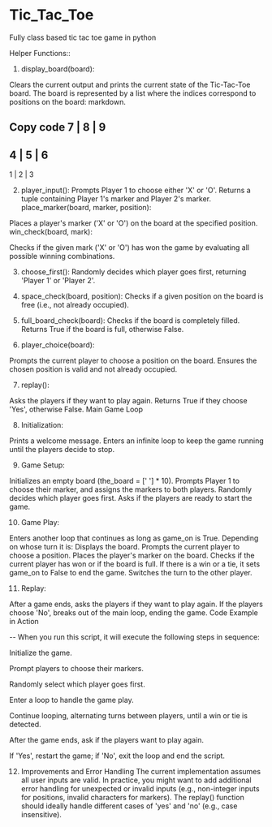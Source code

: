 # Tic_Tac_Toe
Fully class based tic tac toe game in python

Helper Functions::
1. display_board(board):

Clears the current output and prints the current state of the Tic-Tac-Toe board.
The board is represented by a list where the indices correspond to positions on the board:
markdown.

Copy code
7 | 8 | 9
---------
4 | 5 | 6
---------
1 | 2 | 3

2. player_input():
Prompts Player 1 to choose either 'X' or 'O'.
Returns a tuple containing Player 1's marker and Player 2's marker.
place_marker(board, marker, position):

Places a player's marker ('X' or 'O') on the board at the specified position.
win_check(board, mark):

Checks if the given mark ('X' or 'O') has won the game by evaluating all possible winning combinations.

3. choose_first():
Randomly decides which player goes first, returning 'Player 1' or 'Player 2'.

4. space_check(board, position):
Checks if a given position on the board is free (i.e., not already occupied).

5. full_board_check(board):
Checks if the board is completely filled. Returns True if the board is full, otherwise False.

6. player_choice(board):

Prompts the current player to choose a position on the board.
Ensures the chosen position is valid and not already occupied.

7. replay():

Asks the players if they want to play again.
Returns True if they choose 'Yes', otherwise False.
Main Game Loop

8. Initialization:

Prints a welcome message.
Enters an infinite loop to keep the game running until the players decide to stop.

9. Game Setup:

Initializes an empty board (the_board = [' '] * 10).
Prompts Player 1 to choose their marker, and assigns the markers to both players.
Randomly decides which player goes first.
Asks if the players are ready to start the game.

10. Game Play:

Enters another loop that continues as long as game_on is True.
Depending on whose turn it is:
Displays the board.
Prompts the current player to choose a position.
Places the player's marker on the board.
Checks if the current player has won or if the board is full.
If there is a win or a tie, it sets game_on to False to end the game.
Switches the turn to the other player.

11. Replay:

After a game ends, asks the players if they want to play again.
If the players choose 'No', breaks out of the main loop, ending the game.
Code Example in Action

-- When you run this script, it will execute the following steps in sequence:

Initialize the game.

Prompt players to choose their markers.

Randomly select which player goes first.

Enter a loop to handle the game play.

Continue looping, alternating turns between players, until a win or tie is detected.

After the game ends, ask if the players want to play again.

If 'Yes', restart the game; if 'No', exit the loop and end the script.

12. Improvements and Error Handling
The current implementation assumes all user inputs are valid. In practice, you might want to add additional error handling for unexpected or invalid inputs (e.g., non-integer inputs for positions, invalid characters for markers).
The replay() function should ideally handle different cases of 'yes' and 'no' (e.g., case insensitive).
